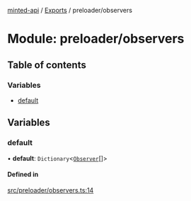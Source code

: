 [minted-api](../README.md) / [Exports](../modules.md) / preloader/observers

# Module: preloader/observers

## Table of contents

### Variables

- [default](preloader_observers.md#default)

## Variables

### default

• **default**: `Dictionary`<[`Observer`](../classes/classes_observer.Observer.md)[]\>

#### Defined in

[src/preloader/observers.ts:14](https://github.com/ianzepp/minted-api-ts/blob/ce6db2f/src/preloader/observers.ts#L14)
